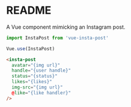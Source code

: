 # README

A Vue component mimicking an Instagram post.

```javascript
import InstaPost from 'vue-insta-post'

Vue.use(InstaPost)
```

```html
<insta-post
  avatar="{img url}"
  handle="{user handle}"
  status="{status}"
  likes="{likes}"
  img-src="{img url}"
  @like="{like handler}"
/>
```
